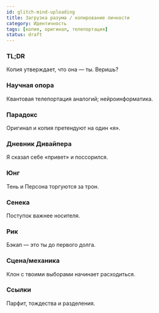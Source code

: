 ```yaml
---
id: glitch-mind-uploading
title: Загрузка разума / копирование личности
category: Идентичность
tags: [копия, оригинал, телепортация]
status: draft
---
```


### TL;DR

Копия утверждает, что она — ты. Веришь?

### Научная опора

Квантовая телепортация аналогий; нейроинформатика.

### Парадокс

Оригинал и копия претендуют на один «я».

### Дневник Дивайпера

Я сказал себе «привет» и поссорился.

### Юнг

Тень и Персона торгуются за трон.

### Сенека

Поступок важнее носителя.

### Рик

Бэкап — это ты до первого долга.

### Сцена/механика

Клон с твоими выборами начинает расходиться.

### Ссылки

Парфит, тождества и разделения.
